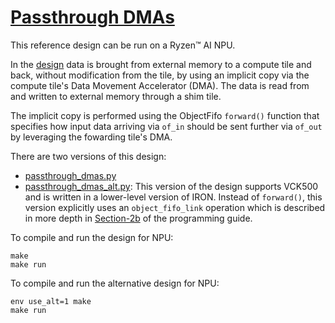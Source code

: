 <!---//===- README.md --------------------------*- Markdown -*-===//
//
// This file is licensed under the Apache License v2.0 with LLVM Exceptions.
// See https://llvm.org/LICENSE.txt for license information.
// SPDX-License-Identifier: Apache-2.0 WITH LLVM-exception
//
// Copyright (C) 2024, Advanced Micro Devices, Inc.
// 
//===----------------------------------------------------------------------===//-->

# <ins>Passthrough DMAs</ins>

This reference design can be run on a Ryzen™ AI NPU.

In the [design](./passthrough_dmas.py) data is brought from external memory to a compute tile and back, without modification from the tile, by using an implicit copy via the compute tile's Data Movement Accelerator (DMA). The data is read from and written to external memory through a shim tile.

The implicit copy is performed using the ObjectFifo `forward()` function that specifies how input data arriving via `of_in` should be sent further via `of_out` by leveraging the fowarding tile's DMA. 

There are two versions of this design:
* [passthrough_dmas.py](./passthrough_dmas.py)
* [passthrough_dmas_alt.py](./passthrough_dmas_alt.py): This version of the design supports VCK500 and is written in a lower-level version of IRON. Instead of `forward()`, this version explicitly uses an `object_fifo_link` operation which is described in more depth in [Section-2b](../../../programming_guide/section-2/section-2b/03_Link_Distribute_Join/README.md#object-fifo-link) of the programming guide.


To compile and run the design for NPU:
```shell
make
make run
```

To compile and run the alternative design for NPU:
```shell
env use_alt=1 make
make run
```